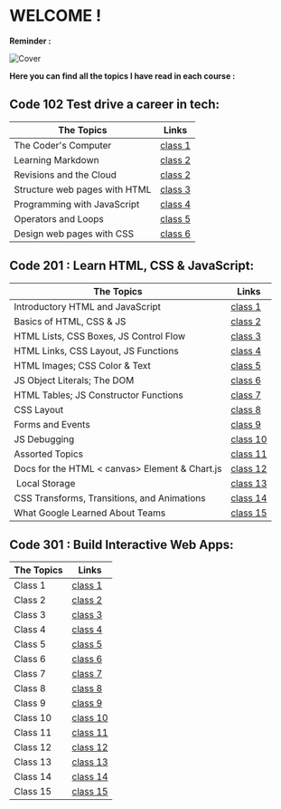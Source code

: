 
# WELCOME !

**Reminder :**

![Cover](https://i.pinimg.com/originals/8c/31/a8/8c31a81ea65083f25ec84bac008c2237.jpg)


**Here you can find all the topics I have read in each course :** 

## Code 102 Test drive a career in tech:

| **The Topics** | **Links**                                                                             |
| ---------- | --------------------------------------------------------------------------------- |
| The Coder's Computer           | [class 1](102/read01.md)  |
| Learning Markdown	             | [class 2](102/read02a.md) |
| Revisions and the Cloud        | [class 2](102/read02b.md) |
| Structure web pages with HTML  | [class 3](102/read03.md)  |
| Programming with JavaScript	 | [class 4](102/read04.md)  |
| Operators and Loops	         | [class 5](102/read05.md)  |
| Design web pages with CSS	     | [class 6](102/read06.md)  |

## Code 201 : Learn HTML, CSS & JavaScript: 

| The Topics | Links                                                                             |
| ---------- | --------------------------------------------------------------------------------- |
| Introductory HTML and JavaScript   | [class 1](201/class01.md) |
| Basics of HTML, CSS & JS           | [class 2](201/class02.md)  |
| HTML Lists, CSS Boxes, JS Control Flow | [class 3](201/class03.md)  |
| HTML Links, CSS Layout, JS Functions   | [class 4](201/class04.md)  |
| HTML Images; CSS Color & Text      | [class 5](201/class05.md)  |
| JS Object Literals; The DOM        | [class 6](201/class06.md)  |
| HTML Tables; JS Constructor Functions  | [class 7](201/class07.md)  |
| CSS Layout                            | [class 8](201/class08.md)  |
| Forms and Events                   | [class 9](201/class09.md)  |
| JS Debugging                     | [class 10](201/class10.md) |  
| Assorted Topics                  | [class 11](201/class11.md) |
| Docs for the HTML < canvas> Element & Chart.js    | [class 12](201/class12.md) |
|  Local Storage                     | [class 13](201/class13.md) |
| CSS Transforms, Transitions, and Animations  | [class 14](201/class14.md) |
| What Google Learned About Teams              | [class 15](201/class15.md) |

## Code 301 : Build Interactive Web Apps:

| The Topics | Links                                                                             |
| ---------- | --------------------------------------------------------------------------------- |
| Class 1    | [class 1](301/class01.md)  |
| Class 2    | [class 2](301/class02.md)  |
| Class 3    | [class 3](301/class03.md)  |
| Class 4    | [class 4](301/class04.md)  |
| Class 5    | [class 5](301/class05.md)  |
| Class 6    | [class 6](301/class06.md)  |
| Class 7    | [class 7](301/class07.md)  |
| Class 8    | [class 8](301/class08.md)  |
| Class 9    | [class 9](301/class09.md)  |
| Class 10   | [class 10](301/class10.md) |  
| Class 11   | [class 11](301/class11.md) |
| Class 12   | [class 12](301/class12.md) |
| Class 13   | [class 13](301/class13.md) |
| Class 14   | [class 14](301/class14.md) |
| Class 15   | [class 15](301/class15.md) |
